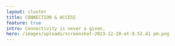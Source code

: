 ```yaml
---
layout: cluster
title: CONNECTION & ACCESS
feature: true
intro: Connectivity is never a given.
hero: /images/uploads/screenshot-2023-12-28-at-9.52.41 pm.png
---
```

